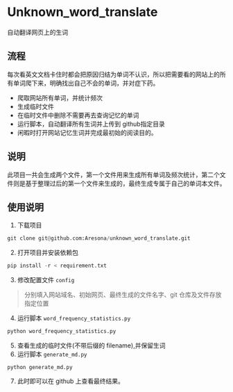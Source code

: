 # Unknown_word_translate
自动翻译网页上的生词

## 流程

每次看英文文档卡住时都会把原因归结为单词不认识，所以把需要看的网站上的所有单词爬下来，明确找出自己不会的单词，并对症下药。

* 爬取网站所有单词，并统计频次
* 生成临时文件
* 在临时文件中删除不需要再去查询记忆的单词
* 运行脚本，自动翻译所有生词并上传到 github指定目录
* 闲暇时打开网站记忆生词并完成最初始的阅读目的。

## 说明

此项目一共会生成两个文件，第一个文件用来生成所有单词及频次统计，第二个文件则是基于整理过后的第一个文件来生成的，最终生成专属于自己的单词本文件。

## 使用说明

1. 下载项目

```python
git clone git@github.com:Aresona/unknown_word_translate.git
```

2. 打开项目并安装依赖包

```python
pip install -r < requirement.txt
```

3. 修改配置文件 `config`

> 分别填入网站域名、初始网页、最终生成的文件名字、git 仓库及文件存放指定位置

4. 运行脚本 `word_frequency_statistics.py`

```python
python word_frequency_statistics.py
```

5. 查看生成的临时文件(不带后缀的 filename),并保留生词
6. 运行脚本 `generate_md.py`

```
python generate_md.py
```

7. 此时即可以在 github 上查看最终结果。
